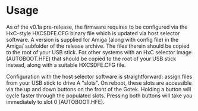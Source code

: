 # Usage

As of the v0.1a pre-release, the firmware requires to be configured
via the HxC-style HXCSDFE.CFG binary file which is updated via host
selector software. A version is supplied for Amiga (along with config
file) in the Amiga/ subfolder of the release archive. The files
therein should be copied to the root of your USB stick. For other
systems with an HxC selector image (AUTOBOOT.HFE) that should be
copied to the root of your USB stick instead, along with a suitable
HXCSDFE.CFG file.

Configuration with the host selector software is straightforward:
assign files from your USB stick to drive A "slots". On reboot, these
slots are accessible via the up and down buttons on the front of the
Gotek. Holding a button will cycle faster through the populated
slots. Pressing both buttons will take you immediately to slot 0
(AUTOBOOT.HFE).
